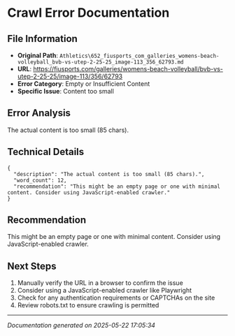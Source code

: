 # Crawl Error Documentation

## File Information
- **Original Path**: `Athletics\652_fiusports_com_galleries_womens-beach-volleyball_bvb-vs-utep-2-25-25_image-113_356_62793.md`
- **URL**: https://fiusports.com/galleries/womens-beach-volleyball/bvb-vs-utep-2-25-25/image-113/356/62793
- **Error Category**: Empty or Insufficient Content
- **Specific Issue**: Content too small

## Error Analysis
The actual content is too small (85 chars).

## Technical Details
```
{
  "description": "The actual content is too small (85 chars).",
  "word_count": 12,
  "recommendation": "This might be an empty page or one with minimal content. Consider using JavaScript-enabled crawler."
}
```

## Recommendation
This might be an empty page or one with minimal content. Consider using JavaScript-enabled crawler.

## Next Steps
1. Manually verify the URL in a browser to confirm the issue
2. Consider using a JavaScript-enabled crawler like Playwright
3. Check for any authentication requirements or CAPTCHAs on the site
4. Review robots.txt to ensure crawling is permitted

---
*Documentation generated on 2025-05-22 17:05:34*
